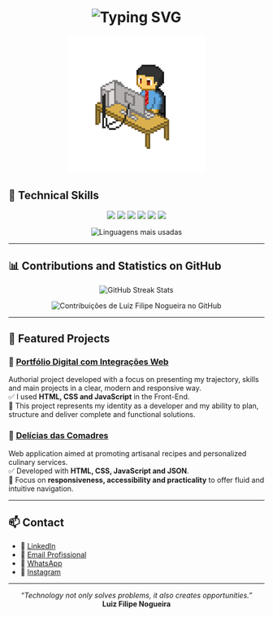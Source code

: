 <h1 align="center">
  <img src="https://readme-typing-svg.demolab.com?font=Fira+Code&size=24&pause=1000&color=FFFFFF&center=true&vCenter=true&width=435&lines=Repository+initialization..." alt="Typing SVG" />
</h1>

<p align="center">
  <img src="img/pixel-art.gif" width="270" />
</p>

## 🚀 Technical Skills

<p align="center">
  <img src="https://img.shields.io/badge/HTML5-E34F26?style=for-the-badge&logo=html5&logoColor=white"&nbsp;&nbsp; />
  <img src="https://img.shields.io/badge/CSS3-1572B6?style=for-the-badge&logo=css3&logoColor=white"&nbsp;&nbsp; />
  <img src="https://img.shields.io/badge/JavaScript-F7DF1E?style=for-the-badge&logo=javascript&logoColor=black"&nbsp;&nbsp; />
  <img src="https://img.shields.io/badge/React-20232A?style=for-the-badge&logo=react&logoColor=61DAFB"&nbsp;&nbsp; />
  <img src="https://img.shields.io/badge/Node.js-339933?style=for-the-badge&logo=nodedotjs&logoColor=white"&nbsp;&nbsp; />
  <img src="https://img.shields.io/badge/Python-3776AB?style=for-the-badge&logo=python&logoColor=white"&nbsp;&nbsp; />
</p>

<p align="center">
  <img src="https://github-readme-stats.vercel.app/api/top-langs/?username=lfnje&layout=compact&theme=tokyonight" alt="Linguagens mais usadas" />
</p>

---

## 📊 Contributions and Statistics on GitHub

<p align="center">
  <img src="https://github-readme-streak-stats.herokuapp.com?user=lfnje&theme=tokyonight&locale=en" alt="GitHub Streak Stats" />
</p>

<p align="center">
  <img src="https://ssr-contributions-svg.vercel.app/_/lfnje?chart=3dbar&gap=0.6&scale=3&flatten=2&animation=wave&animation_duration=1&animation_delay=0.05&animation_amplitude=20&animation_frequency=0.5&animation_wave_center=10_0&format=svg&weeks=30&theme=cyan&dark=true" alt="Contribuições de Luiz Filipe Nogueira no GitHub" />
</p>

---

## 💼 Featured Projects

### 🎯 [Portfólio Digital com Integrações Web](https://lfnje.github.io/Portf-lio-Digital/)
Authorial project developed with a focus on presenting my trajectory, skills and main projects in a clear, modern and responsive way.  
✅ I used **HTML, CSS and JavaScript** in the Front-End.  
🎯 This project represents my identity as a developer and my ability to plan, structure and deliver complete and functional solutions.

### 🥘 [Delícias das Comadres](#)
Web application aimed at promoting artisanal recipes and personalized culinary services.  
✅ Developed with **HTML, CSS, JavaScript and JSON**.  
📱 Focus on **responsiveness, accessibility and practicality** to offer fluid and intuitive navigation.

---

## 📫 Contact

- 🔗 [LinkedIn](https://www.linkedin.com/in/luizfilipenogueira)  
- 📧 [Email Profissional](mailto:lfnjecorporativo@gmail.com?subject=Contato%20via%20GitHub&body=Ol%C3%A1.%20Como%20vai%3F%20Vi%20seu%20perfil%20no%20GitHub%20e%20gostaria%20de%20entrar%20em%20contato.)
- 💬 [WhatsApp](https://wa.me/5571982344467?text=Ol%C3%A1.%20Vi%20seu%20perfil%20no%20Linkedln.%20Gostaria%20de%20entrar%20em%20contato.)
- 📸 [Instagram](https://www.instagram.com/_lfnje)

---

<p align="center">
  <em>“Technology not only solves problems, it also creates opportunities.”</em><br>
  <strong>Luiz Filipe Nogueira</strong>
</p>
